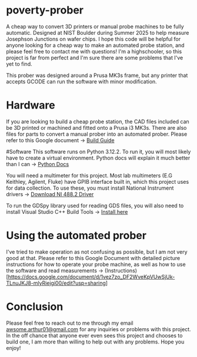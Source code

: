 # poverty-prober
A cheap way to convert 3D printers or manual probe machines to be fully automatic. Designed at NIST Boulder during Summer 2025 to help measure Josephson Junctions on wafer chips. I hope this code will be helpful for anyone looking for a cheap way to make an automated probe station, and please feel free to contact me with questions! I'm a highschooler, so this project is far from perfect and I'm sure there are some problems that I've yet to find. 

This prober was designed around a Prusa MK3s frame, but any printer that accepts GCODE can run the software with minor modification.

# Hardware
If you are looking to build a cheap probe station, the CAD files included can be 3D printed or machined and fitted onto a Prusa i3 MK3s. 
There are also files for parts to convert a manual prober into an automated prober.
Please refer to this Google document -> [Build Guide](https://docs.google.com/document/d/1jpKJtrroQCTVU71WwhqqQFOAk-dV8LYzDlW9VzFjXhk/edit?usp=sharing)

#Software 
This software runs on Python 3.12.2. To run it, you will most likely have to create a virtual environment. Python docs will explain it much better than I can -> [Python Docs](https://docs.python.org/3/library/venv.html)

You will need a multimeter for this project. Most lab multimeters (E.G Keithley, Agilent, Fluke) have GPIB interface built in, which this project uses for data collection. To use these, you must install National Instrument drivers -> [Download NI 488.2 Driver](https://www.ni.com/en/support/downloads/drivers/download.ni-488-2.html?srsltid=AfmBOoqDNW6VPZ1aSyrHQnoAGYbkDJ60jkX1j2CEZqXa2sz1cAuOPGQv#559044)

To run the GDSpy library used for reading GDS files, you will also need to install Visual Studio C++ Build Tools -> [Install here](https://visualstudio.microsoft.com/downloads/?q=build+tools)

# Using the automated prober
I've tried to make operation as not confusing as possible, but I am not very good at that. Please refer to this Google Document with detailed picture instructions for how to operate your probe machine, as well as how to use the software and read measurements -> (Instructions)[https://docs.google.com/document/d/1vez7zo_DF2WveKpVUwSjUk-TLnuJKJ8-mlyRiejgi00/edit?usp=sharing]

# Conclusion
Please feel free to reach out to me through my email awsome.arthur01@gmail.com for any inquiries or problems with this project. In the off chance that anyone ever even sees this project and chooses to build one, I am more than willing to help out with any problems. Hope you enjoy!
